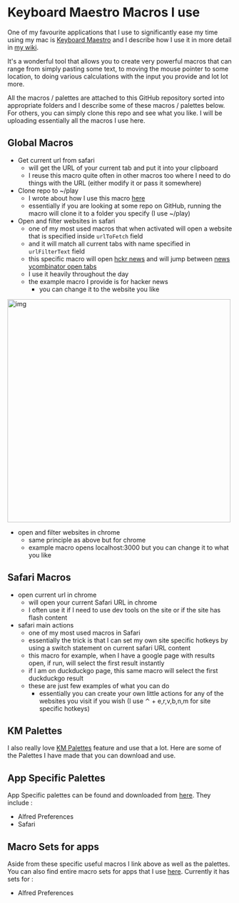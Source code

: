 # Keyboard Maestro Macros I use 
One of my favourite applications that I use to significantly ease my time using my mac is [Keyboard Maestro](https://www.keyboardmaestro.com/main/) and I describe how I use it in more detail in [my wiki](https://nikitavoloboev.gitbooks.io/knowledge/content/macOS/apps/km/km.html).

It's a wonderful tool that allows you to create very powerful macros that can range from simply pasting some text, to moving the mouse pointer to some location, to doing various calculations with the input you provide and lot lot more.

All the macros / palettes are attached to this GitHub repository sorted into appropriate folders and I describe some of these macros / palettes below. For others, you can simply clone this repo and see what you like. I will be uploading essentially all the macros I use here.

## Global Macros 
- Get current url from safari
	- will get the URL of your current tab and put it into your clipboard
	- I reuse this macro quite often in other macros too where I need to do things with the URL (either modify it or pass it somewhere)
- Clone repo to ~/play
	- I wrote about how I use this macro [here](https://medium.com/@NikitaVoloboev/insta-cloning-ff5f38eb1d32)
	- essentially if you are looking at some repo on GitHub, running the macro will clone it to a folder you specify (I use ~/play)
- Open and filter websites in safari
	- one of my most used macros that when activated will open a website that is specified inside `urlToFetch` field
	- and it will match all current tabs with name specified in `urlFilterText` field
	- this specific macro will open [hckr news](https://hckrnews.com/) and will jump between [news ycombinator open tabs](https://news.ycombinator.com/)
	- I use it heavily throughout the day
	- the example macro I provide is for hacker news
		- you can change it to the website you like

<img src="https://i.imgur.com/fAVRcl8.png" width="500" alt="img">

- open and filter websites in chrome
	- same principle as above but for chrome
	- example macro opens localhost:3000 but you can change it to what you like

## Safari Macros 
- open current url in chrome
	- will open your current Safari URL in chrome
	- I often use it if I need to use dev tools on the site or if the site has flash content
- safari main actions
	- one of my most used macros in Safari
	- essentially the trick is that I can set my own site specific hotkeys by using a switch statement on current safari URL content
	- this macro for example, when I have a google page with results open, if run, will select the first result instantly
	- if I am on duckduckgo page, this same macro will select the first duckduckgo result
	- these are just few examples of what you can do
		- essentially you can create your own little actions for any of the websites you visit if you wish (I use ⌃ + e,r,v,b,n,m for site specific hotkeys)

## KM Palettes 
I also really love [KM Palettes](https://wiki.keyboardmaestro.com/manual/Palettes) feature and use that a lot. Here are some of the Palettes I have made that you can download and use.

## App Specific Palettes 
App Specific palettes can be found and downloaded from [here](/palettes/app). They include :

- Alfred Preferences
- Safari

## Macro Sets for apps
Aside from these specific useful macros I link above as well as the palettes. You can also find entire macro sets for apps that I use [here](/macros/macro-sets). Currently it has sets for : 
- Alfred Preferences